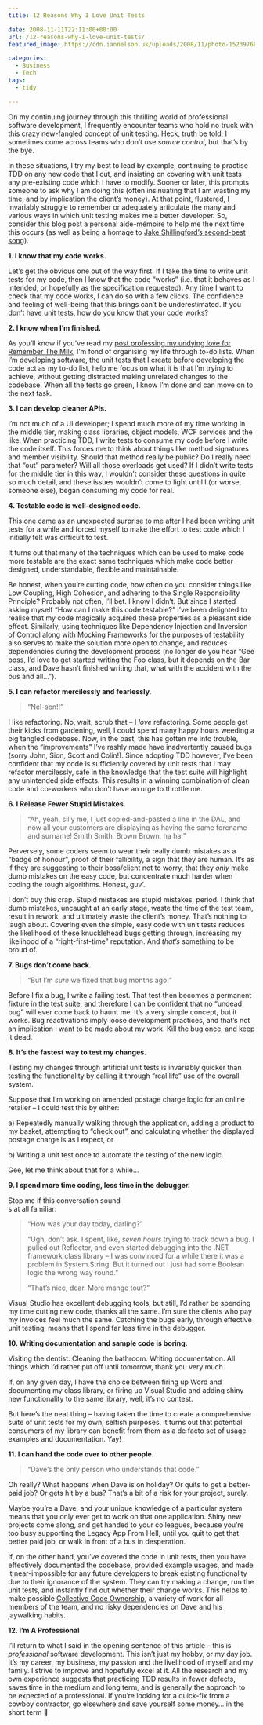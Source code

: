 ```yaml
---
title: 12 Reasons Why I Love Unit Tests

date: 2008-11-11T22:11:00+00:00
url: /12-reasons-why-i-love-unit-tests/
featured_image: https://cdn.iannelson.uk/uploads/2008/11/photo-1523976888287-7454b4df44f4.jpg

categories:
  - Business
  - Tech
tags:
  - tidy

---
```

<!--kg-card-begin: html-->

On my continuing journey through this thrilling world of professional software development, I frequently encounter teams who hold no truck with this crazy new-fangled concept of unit testing. Heck, truth be told, I sometimes come across teams who don’t use _source control_, but that’s by the bye.

In these situations, I try my best to lead by example, continuing to practise TDD on any new code that I cut, and insisting on covering with unit tests any pre-existing code which I have to modify. Sooner or later, this prompts someone to ask why I am doing this (often insinuating that I am wasting my time, and by implication the client’s money). At that point, flustered, I invariably struggle to remember or adequately articulate the many and various ways in which unit testing makes me a better developer. So, consider this blog post a personal aide-mémoire to help me the next time this occurs (as well as being a homage to [Jake Shillingford’s second-best song][1]).

**1. I know that my code works.**

Let’s get the obvious one out of the way first. If I take the time to write unit tests for my code, then I know that the code &#8220;works&#8221; (i.e. that it behaves as I intended, or hopefully as the specification requested). Any time I want to check that my code works, I can do so with a few clicks. The confidence and feeling of well-being that this brings can’t be underestimated. If you don’t have unit tests, how do you know that your code works?

**2. I know when I’m finished.**

As you’ll know if you’ve read my [post professing my undying love for Remember The Milk][2], I’m fond of organising my life through to-do lists. When I’m developing software, the unit tests that I create before developing the code act as my to-do list, help me focus on what it is that I’m trying to achieve, without getting distracted making unrelated changes to the codebase. When all the tests go green, I know I’m done and can move on to the next task.

**3. I can develop cleaner APIs.**

I’m not much of a UI developer; I spend much more of my time working in the middle tier, making class libraries, object models, WCF services and the like. When practicing TDD, I write tests to consume my code before I write the code itself. This forces me to think about things like method signatures and member visibility. Should that method really be public? Do I really need that &#8220;out&#8221; parameter? Will all those overloads get used? If I didn’t write tests for the middle tier in this way, I wouldn’t consider these questions in quite so much detail, and these issues wouldn’t come to light until I (or worse, someone else), began consuming my code for real.

**4. Testable code is well-designed code.**

This one came as an unexpected surprise to me after I had been writing unit tests for a while and forced myself to make the effort to test code which I initially felt was difficult to test.

It turns out that many of the techniques which can be used to make code more testable are the exact same techniques which make code better designed, understandable, flexible and maintainable.

Be honest, when you’re cutting code, how often do you consider things like Low Coupling, High Cohesion, and adhering to the Single Responsibility Principle? Probably not often, I’ll bet. I know I didn’t. But since I started asking myself &#8220;How can I make this code testable?&#8221; I’ve been delighted to realise that my code magically acquired these properties as a pleasant side effect. Similarly, using techniques like Dependency Injection and Inversion of Control along with Mocking Frameworks for the purposes of testability also serves to make the solution more open to change, and reduces dependencies during the development process (no longer do you hear &#8220;Gee boss, I’d love to get started writing the Foo class, but it depends on the Bar class, and Dave hasn’t finished writing that, what with the accident with the bus and all…&#8221;).

**5. I can refactor mercilessly and fearlessly.**

> &#8220;Nel-son!!&#8221;

I like refactoring. No, wait, scrub that – I _love_ refactoring. Some people get their kicks from gardening, well, I could spend many happy hours weeding a big tangled codebase. Now, in the past, this has gotten me into trouble, when the &#8220;improvements&#8221; I’ve rashly made have inadvertently caused bugs (sorry John, Sion, Scott and Colin!). Since adopting TDD however, I’ve been confident that my code is sufficiently covered by unit tests that I may refactor mercilessly, safe in the knowledge that the test suite will highlight any unintended side effects. This results in a winning combination of clean code and co-workers who don’t have an urge to throttle me.

**6. I Release Fewer Stupid Mistakes.**

> &#8220;Ah, yeah, silly me, I just copied-and-pasted a line in the DAL, and now all your customers are displaying as having the same forename and surname! Smith Smith, Brown Brown, ha ha!&#8221;

Perversely, some coders seem to wear their really dumb mistakes as a &#8220;badge of honour&#8221;, proof of their fallibility, a sign that they are human. It’s as if they are suggesting to their boss/client not to worry, that they _only_ make dumb mistakes on the easy code, but concentrate much harder when coding the tough algorithms. Honest, guv’.

I don’t buy this crap. Stupid mistakes are stupid mistakes, period. I think that dumb mistakes, uncaught at an early stage, waste the time of the test team, result in rework, and ultimately waste the client’s money. That’s nothing to laugh about. Covering even the simple, easy code with unit tests reduces the likelihood of these knucklehead bugs getting through, increasing my likelihood of a &#8220;right-first-time&#8221; reputation. And _that’s_ something to be proud of.

**7. Bugs don’t come back.**

> &#8220;But I’m _sure_ we fixed that bug months ago!&#8221;

Before I fix a bug, I write a failing test. That test then becomes a permanent fixture in the test suite, and therefore I can be confident that no &#8220;undead bug&#8221; will ever come back to haunt me. It’s a very simple concept, but it works. Bug reactivations imply loose development practices, and that’s not an implication I want to be made about my work. Kill the bug once, and keep it dead.

**8. It’s the fastest way to test my changes.**

Testing my changes through artificial unit tests is invariably quicker than testing the functionality by calling it through &#8220;real life&#8221; use of the overall system.

Suppose that I’m working on amended postage charge logic for an online retailer &#8211; I could test this by either:

a) Repeatedly manually walking through the application, adding a product to my basket, attempting to &#8220;check out&#8221;, and calculating whether the displayed postage charge is as I expect, or

b) Writing a unit test once to automate the testing of the new logic.

Gee, let me think about that for a while&#8230;

**9. I spend more time coding, less time in the debugger.**

Stop me if this conversation sound  
s at all familiar:

> &#8220;How was your day today, darling?&#8221;
> 
> &#8220;Ugh, don’t ask. I spent, like, _seven hours_ trying to track down a bug. I pulled out Reflector, and even started debugging into the .NET framework class library &#8211; I was convinced for a while there it was a problem in System.String. But it turned out I just had some Boolean logic the wrong way round.&#8221;
> 
> &#8220;That’s nice, dear. More mange tout?&#8221;

Visual Studio has excellent debugging tools, but still, I’d rather be spending my time cutting new code, thanks all the same. I’m sure the clients who pay my invoices feel much the same. Catching the bugs early, through effective unit testing, means that I spend far less time in the debugger.

**10. Writing documentation and sample code is boring.**

Visiting the dentist. Cleaning the bathroom. Writing documentation. All things which I’d rather put off until tomorrow, thank you very much.

If, on any given day, I have the choice between firing up Word and documenting my class library, or firing up Visual Studio and adding shiny new functionality to the same library, well, it’s no contest.

But here’s the neat thing – having taken the time to create a comprehensive suite of unit tests for my own, selfish purposes, it turns out that potential consumers of my library can benefit from them as a de facto set of usage examples and documentation. Yay!

**11. I can hand the code over to other people.**

> &#8220;Dave’s the only person who understands that code.&#8221;

Oh really? What happens when Dave is on holiday? Or quits to get a better-paid job? Or gets hit by a bus? That’s a bit of a risk for your project, surely.

Maybe you’re a Dave, and your unique knowledge of a particular system means that you only ever get to work on that one application. Shiny new projects come along, and get handed to your colleagues, because you’re too busy supporting the Legacy App From Hell, until you quit to get that better paid job, or walk in front of a bus in desperation.

If, on the other hand, you’ve covered the code in unit tests, then you have effectively documented the codebase, provided example usages, and made it near-impossible for any future developers to break existing functionality due to their ignorance of the system. They can try making a change, run the unit tests, and instantly find out whether their change works. This helps to make possible [Collective Code Ownership][3], a variety of work for all members of the team, and no risky dependencies on Dave and his jaywalking habits.

**12. I’m A Professional**

I’ll return to what I said in the opening sentence of this article – this is _professional_ software development. This isn’t just my hobby, or my day job. It’s my career, my business, my passion and the livelihood of myself and my family. I strive to improve and hopefully excel at it. All the research and my own experience suggests that practicing TDD results in fewer defects, saves time in the medium and long term, and is generally the approach to be expected of a professional. If you’re looking for a quick-fix from a cowboy contractor, go elsewhere and save yourself some money… in the short term 🙂

<!--kg-card-end: html-->

 [1]: http://uk.youtube.com/watch?v=DW1AHrTNBao
 [2]: https://blog.iannelson.uk/remember-the-milk/
 [3]: http://www.extremeprogramming.org/rules/collective.html
